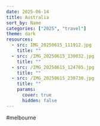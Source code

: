 ```yaml
---
date: 2025-06-14
title: Australia
sort_by: Name
categories: ["2025", "travel"]
theme: dark
resources:
  - src: IMG_20250615_111912.jpg
    title: ""
  - src: /IMG_20250615_130032.jpg
    title: ""
  - src: /IMG_20250615_124705.jpg
    title: ""
  - src: /IMG_20250615_230730.jpg
    title: ""
    params:
      cover: true
      hidden: false
---
```


#melbourne
